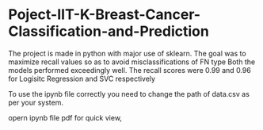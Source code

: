 # Poject-IIT-K-Breast-Cancer-Classification-and-Prediction
The project is made in python with major use of sklearn. The goal was to maximize recall values so as to avoid misclassifications of FN type  Both the models performed exceedingly well. The recall scores were 0.99 and 0.96 for Logisitc Regression and SVC respectively

To use the ipynb file correctly you need to change the path of data.csv as per your system.

opern ipynb file pdf for quick view,
